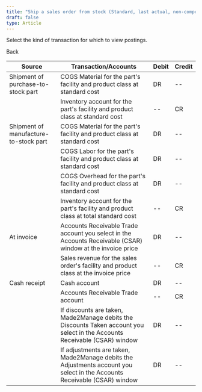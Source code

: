 ```yaml
---
title: "Ship a sales order from stock (Standard, last actual, non-component or Shipping)"
draft: false
type: Article
---
```


Select the kind of transaction for which to view postings. 

Back

| Source                                | Transaction/Accounts                                                                                                       | Debit | Credit |
|---------------------------------------|----------------------------------------------------------------------------------------------------------------------------|-------|--------|
| Shipment of purchase-to-stock part    | COGS Material for the part's facility and product class at standard cost                                                   | DR    | --     |
|                                       | Inventory account for the part's facility and product class at standard cost                                               | --    | CR     |
| Shipment of manufacture-to-stock part | COGS Material for the part's facility and product class at standard cost                                                   | DR    | --     |
|                                       | COGS Labor for the part's facility and product class at standard cost                                                      | DR    | --     |
|                                       | COGS Overhead for the part's facility and product class at standard cost                                                   | DR    | --     |
|                                       | Inventory account for the part's facility and product class at total standard cost                                         | --    | CR     |
| At invoice                            | Accounts Receivable Trade account you select in the Accounts Receivable (CSAR) window at the invoice price                 | DR    | --     |
|                                       | Sales revenue for the sales order's facility and product class at the invoice price                                        | --    | CR     |
| Cash receipt                          | Cash account                                                                                                               | DR    | --     |
|                                       | Accounts Receivable Trade account                                                                                          | --    | CR     |
|                                       | If discounts are taken, Made2Manage debits the Discounts Taken account you select in the Accounts Receivable (CSAR) window | DR    | --     |
|                                       | If adjustments are taken, Made2Manage debits the Adjustments account you select in the Accounts Receivable (CSAR) window   | DR    | --     |